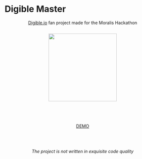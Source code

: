 # Digible Master
<div style="text-align:center;">
<a href="digible.io"> Digible.io</a> fan project made for the Moralis Hackathon
<br><br>
<img style="width:220px; padding:10px" src="https://digible-master.vercel.app/assets/logo.png" />


<br><br>

<a href="https://digible-master.vercel.app/"> DEMO </a>

<br><br><br>
<i> The project is not written in exquisite code quality </i>